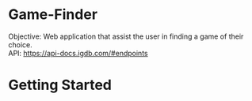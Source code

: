 # Game-Finder

Objective: Web application that assist the user in finding a game of their choice.  
API: https://api-docs.igdb.com/#endpoints

# Getting Started




